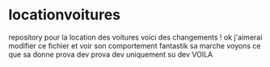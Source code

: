 # locationvoitures
repository pour la location des voitures
voici des changements !
ok j'aimerai modifier ce fichier et voir son comportement
fantastik sa marche
voyons ce que sa donne
prova dev
prova dev uniquement su dev
VOILA